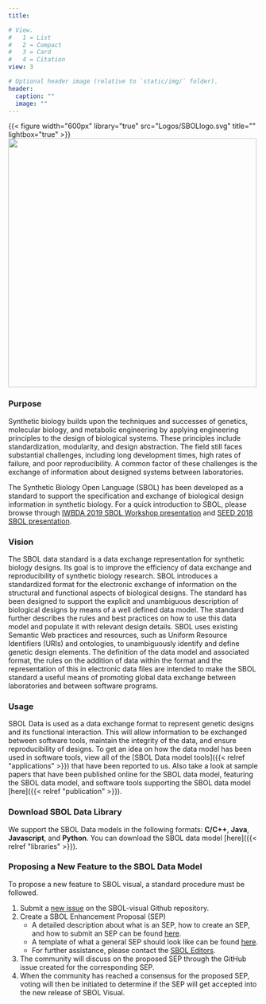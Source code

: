 ```yaml
---
title:

# View.
#   1 = List
#   2 = Compact
#   3 = Card
#   4 = Citation
view: 3

# Optional header image (relative to `static/img/` folder).
header:
  caption: ""
  image: ""
---
```

{{< figure width="600px" library="true" src="Logos/SBOLlogo.svg" title="" lightbox="true" >}}
<img src="Logos/SBOLlogo.svg" width="500" title=""/>

### Purpose

Synthetic biology builds upon the techniques and successes of genetics, molecular biology, and metabolic engineering by applying engineering principles to the design of biological systems. These principles include standardization, modularity, and design abstraction. The field still faces substantial challenges, including long development times, high rates of failure, and poor reproducibility. A common factor of these challenges is the exchange of information about designed systems between laboratories.

The Synthetic Biology Open Language (SBOL) has been developed as a standard to support the specification and exchange of biological design information in synthetic biology. For a quick introduction to SBOL, please browse through [IWBDA 2019 SBOL Workshop presentation](https://github.com/SynBioDex/Community-Media/blob/master/2019/IWBDA19/IWBDA2019.pdf) and [SEED 2018 SBOL presentation](https://github.com/SynBioDex/Community-Media/blob/master/2018/SEED/Workshop-Introduction.pptx).

### Vision

The SBOL data standard is a data exchange representation for synthetic biology designs. Its goal is to improve the efficiency of data exchange and reproducibility of synthetic biology research. SBOL introduces a standardized format for the electronic exchange of information on the structural and functional aspects of biological designs. The standard has been designed to support the explicit and unambiguous description of biological designs by means of a well defined data model. The standard further describes the rules and best practices on how to use this data model and populate it with relevant design details. SBOL uses existing Semantic Web practices and resources, such as Uniform Resource Identifiers (URIs) and ontologies, to unambiguously identify and define genetic design elements. The definition of the data model and associated format, the rules on the addition of data within the format and the representation of this in electronic data files are intended to make the SBOL standard a useful means of promoting global data exchange between laboratories and between software programs.

### Usage

SBOL Data is used as a data exchange format to represent genetic designs and its functional interaction.
This will allow information to be exchanged between software tools, maintain the integrity of the data, and ensure reproducibility of designs.
To get an idea on how the data model has been used in software tools, view all of the [SBOL Data model tools]({{< relref "applications" >}}) that have been reported to us.
Also take a look at sample papers that have been published online for the SBOL data model, featuring the SBOL data model, and software tools supporting the SBOL data model [here]({{< relref "publication" >}}).

### Download SBOL Data Library

We support the SBOL Data models in the following formats: **C/C++**, **Java**, **Javascript**, and **Python**. You can download the SBOL data model [here]({{< relref "libraries" >}}).

### Proposing a New Feature to the SBOL Data Model

To propose a new feature to SBOL visual, a standard procedure must be followed.

1. Submit a [new issue](https://github.com/SynBioDex/SBOL-specification/issues) on the SBOL-visual Github repository.
2. Create a SBOL Enhancement Proposal (SEP)
    * A detailed description about what is an SEP, how to create an SEP, and how to submit an SEP can be found [here](https://github.com/SynBioDex/SEPs/issues/1).
    * A template of what a general SEP should look like can be found [here](https://raw.githubusercontent.com/SynBioDex/SEPs/master/sep_002_template.md).
    * For further assistance, please contact the [SBOL Editors](mailto:sbol-editors@googlegroups.com).
3. The community will discuss on the proposed SEP through the GitHub issue created for the corresponding SEP.
4. When the community has reached a consensus for the proposed SEP, voting will then be initiated to determine if the SEP will get accepted into the new release of SBOL Visual.
